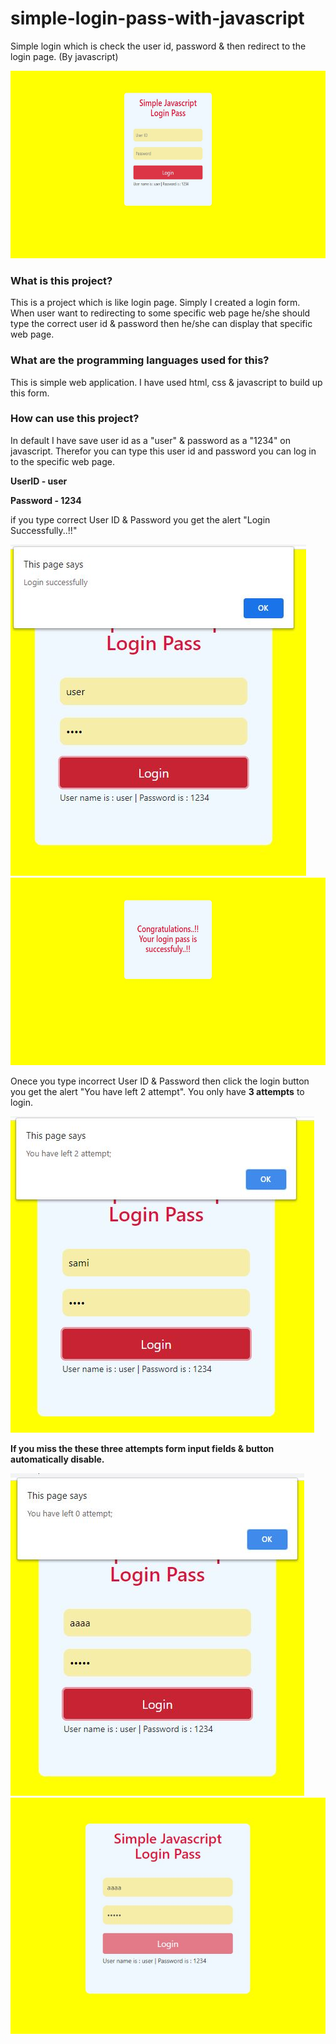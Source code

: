 # simple-login-pass-with-javascript
Simple login which is check the user id, password &amp; then redirect to the login page. (By javascript)

<img src="img/screenshot_a.JPG" width="600" height="300">

### What is this project?
This is a project which is like login page. Simply I created a login form. When user want to redirecting to some specific web page he/she should type the correct user id & password then he/she can display that specific web page.


### What are the programming languages used for this?
This is simple web application. I have used html, css & javascript to build up this form.


### How can use this project?
In default I have save user id as a "user" & password as a "1234" on javascript. Therefor you can type this user id and password you can log in to the specific web page.

**UserID  - user**

**Password - 1234**

if you type correct User ID & Password you get the alert "Login Successfully..!!"

<img src="img/screenshot_c.JPG">

<img src="img/screenshot_d.JPG" width="600" height="300">

Onece you type incorrect User ID & Password then click the login button you get the alert "You have left 2 attempt". You only have **3 attempts** to login.

<img src="img/screenshot_b.JPG">

**If you miss the these three attempts form input fields & button automatically disable.**

<img src="img/screenshot_e.JPG">

<img src="img/screenshot_f.JPG">
